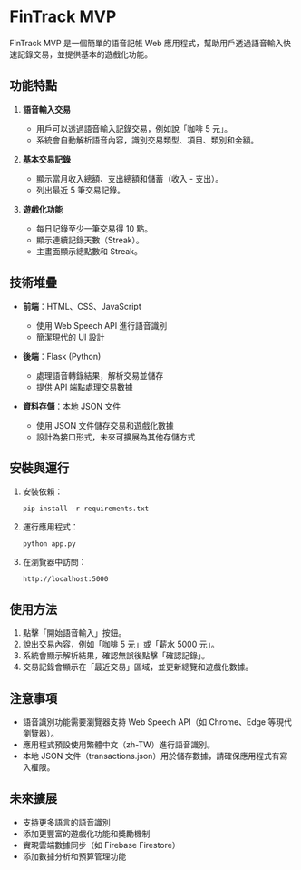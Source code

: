 # FinTrack MVP

FinTrack MVP 是一個簡單的語音記帳 Web 應用程式，幫助用戶透過語音輸入快速記錄交易，並提供基本的遊戲化功能。

## 功能特點

1. **語音輸入交易**
   - 用戶可以透過語音輸入記錄交易，例如說「咖啡 5 元」。
   - 系統會自動解析語音內容，識別交易類型、項目、類別和金額。

2. **基本交易記錄**
   - 顯示當月收入總額、支出總額和儲蓄（收入 - 支出）。
   - 列出最近 5 筆交易記錄。

3. **遊戲化功能**
   - 每日記錄至少一筆交易得 10 點。
   - 顯示連續記錄天數（Streak）。
   - 主畫面顯示總點數和 Streak。

## 技術堆疊

- **前端**：HTML、CSS、JavaScript
  - 使用 Web Speech API 進行語音識別
  - 簡潔現代的 UI 設計

- **後端**：Flask (Python)
  - 處理語音轉錄結果，解析交易並儲存
  - 提供 API 端點處理交易數據

- **資料存儲**：本地 JSON 文件
  - 使用 JSON 文件儲存交易和遊戲化數據
  - 設計為接口形式，未來可擴展為其他存儲方式

## 安裝與運行

1. 安裝依賴：
   ```
   pip install -r requirements.txt
   ```

2. 運行應用程式：
   ```
   python app.py
   ```

3. 在瀏覽器中訪問：
   ```
   http://localhost:5000
   ```

## 使用方法

1. 點擊「開始語音輸入」按鈕。
2. 說出交易內容，例如「咖啡 5 元」或「薪水 5000 元」。
3. 系統會顯示解析結果，確認無誤後點擊「確認記錄」。
4. 交易記錄會顯示在「最近交易」區域，並更新總覽和遊戲化數據。

## 注意事項

- 語音識別功能需要瀏覽器支持 Web Speech API（如 Chrome、Edge 等現代瀏覽器）。
- 應用程式預設使用繁體中文（zh-TW）進行語音識別。
- 本地 JSON 文件（transactions.json）用於儲存數據，請確保應用程式有寫入權限。

## 未來擴展

- 支持更多語言的語音識別
- 添加更豐富的遊戲化功能和獎勵機制
- 實現雲端數據同步（如 Firebase Firestore）
- 添加數據分析和預算管理功能 